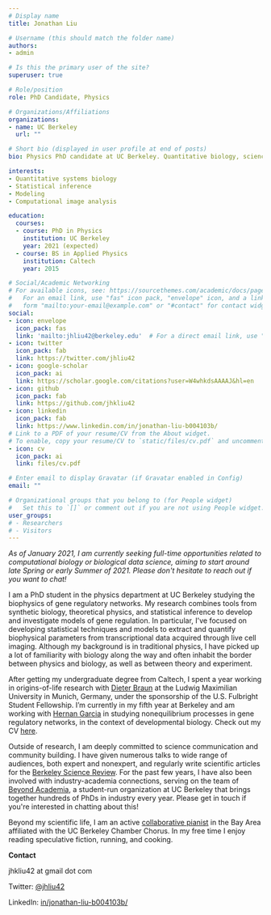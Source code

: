 ```yaml
---
# Display name
title: Jonathan Liu

# Username (this should match the folder name)
authors:
- admin

# Is this the primary user of the site?
superuser: true

# Role/position
role: PhD Candidate, Physics

# Organizations/Affiliations
organizations:
- name: UC Berkeley
  url: ""

# Short bio (displayed in user profile at end of posts)
bio: Physics PhD candidate at UC Berkeley. Quantitative biology, science communication and community, classical music. He/him/his.

interests:
- Quantitative systems biology
- Statistical inference
- Modeling
- Computational image analysis

education:
  courses:
  - course: PhD in Physics
    institution: UC Berkeley
    year: 2021 (expected)
  - course: BS in Applied Physics
    institution: Caltech
    year: 2015

# Social/Academic Networking
# For available icons, see: https://sourcethemes.com/academic/docs/page-builder/#icons
#   For an email link, use "fas" icon pack, "envelope" icon, and a link in the
#   form "mailto:your-email@example.com" or "#contact" for contact widget.
social:
- icon: envelope
  icon_pack: fas
  link: 'mailto:jhliu42@berkeley.edu'  # For a direct email link, use "mailto:test@example.org".
- icon: twitter
  icon_pack: fab
  link: https://twitter.com/jhliu42
- icon: google-scholar
  icon_pack: ai
  link: https://scholar.google.com/citations?user=W4whkdsAAAAJ&hl=en
- icon: github
  icon_pack: fab
  link: https://github.com/jhkliu42
- icon: linkedin
  icon_pack: fab
  link: https://www.linkedin.com/in/jonathan-liu-b004103b/
# Link to a PDF of your resume/CV from the About widget.
# To enable, copy your resume/CV to `static/files/cv.pdf` and uncomment the lines below.
- icon: cv
  icon_pack: ai
  link: files/cv.pdf

# Enter email to display Gravatar (if Gravatar enabled in Config)
email: ""

# Organizational groups that you belong to (for People widget)
#   Set this to `[]` or comment out if you are not using People widget.
user_groups:
# - Researchers
# - Visitors
---
```

*As of January 2021, I am currently seeking full-time opportunities related to computational biology or biological data science, aiming to start around late Spring or early Summer of 2021. Please don't hesitate to reach out if you want to chat!*

I am a PhD student in the physics department at UC Berkeley studying the biophysics of gene regulatory networks. My research combines tools from synthetic biology, theoretical physics, and statistical inference to develop and investigate models of gene regulation. In particular, I've focused on developing statistical techniques and models to extract and quantify biophysical parameters from transcriptional data acquired through live cell imaging. Although my background is in traditional physics, I have picked up a lot of familiarity with biology along the way and often inhabit the border between physics and biology, as well as between theory and experiment. 

After getting my undergraduate degree from Caltech, I spent a year working in origins-of-life research with [Dieter Braun](https://www.biosystems.physik.uni-muenchen.de/) at the Ludwig Maximilian University in Munich, Germany, under the sponsorship of the U.S. Fulbright Student Fellowship. I’m currently in my fifth year at Berkeley and am working with [Hernan Garcia](https://mcb.berkeley.edu/labs/garcia/) in studying nonequilibrium processes in gene regulatory networks, in the context of developmental biology. Check out my CV [here](files/cv.pdf).

Outside of research, I am deeply committed to science communication and community building. I have given numerous talks to wide range of audiences, both expert and nonexpert, and regularly write scientific articles for the [Berkeley Science Review](http://berkeleysciencereview.com/). For the past few years, I have also been involved with industry-academia connections, serving on the team of [Beyond Academia](https://beyondacademia.berkeley.edu/), a student-run organization at UC Berkeley that brings together hundreds of PhDs in industry every year. Please get in touch if you're interested in chatting about this!

Beyond my scientific life, I am an active [collaborative pianist](piano/) in the Bay Area affiliated with the UC Berkeley Chamber Chorus. In my free time I enjoy reading speculative fiction, running, and cooking.

**Contact**

jhkliu42 at gmail dot com

Twitter: [@jhliu42](https://twitter.com/jhliu42)

LinkedIn: [in/jonathan-liu-b004103b/](https://www.linkedin.com/in/jonathan-liu-b004103b/)
